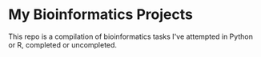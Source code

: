 # My Bioinformatics Projects
This repo is a compilation of bioinformatics tasks I've attempted in Python or R, completed or uncompleted. 
